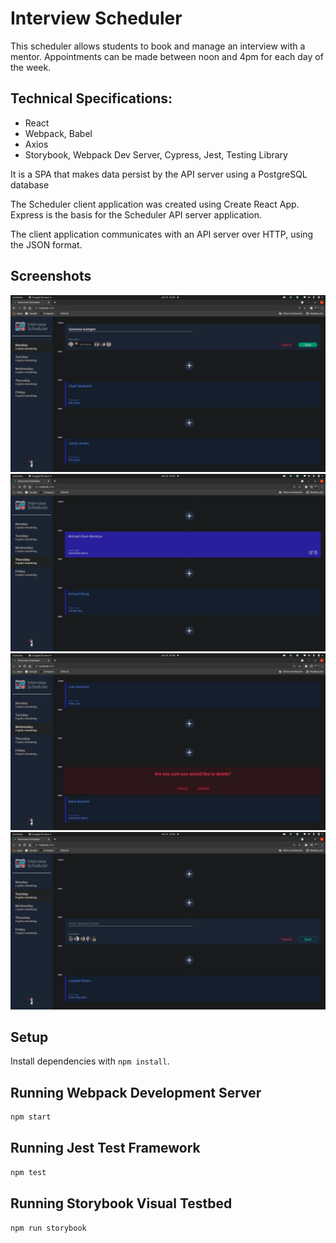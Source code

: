 # Interview Scheduler

This scheduler allows students to book and manage an interview with a mentor. Appointments can be made between noon and 4pm for each day of the week.

## Technical Specifications:

- React
- Webpack, Babel
- Axios
- Storybook, Webpack Dev Server, Cypress, Jest, Testing Library

It is a SPA that makes data persist by the API server using a PostgreSQL database

The Scheduler client application was created using Create React App. Express is the basis for the Scheduler API server application.

The client application communicates with an API server over HTTP, using the JSON format.

## Screenshots

!["Screenshot of desktop sized screen"](https://github.com/cvogrinetz/scheduler/blob/master/public/images/createform.png)
!["Screenshot of desktop sized screen"](https://github.com/cvogrinetz/scheduler/blob/master/public/images/BasicShowPage.png)
!["Screenshot of desktop sized screen"](https://github.com/cvogrinetz/scheduler/blob/master/public/images/confirmDelete.png)
!["Screenshot of desktop sized screen"](https://github.com/cvogrinetz/scheduler/blob/master/public/images/emptyForm.png)

## Setup

Install dependencies with `npm install`.

## Running Webpack Development Server

```sh
npm start
```

## Running Jest Test Framework

```sh
npm test
```

## Running Storybook Visual Testbed

```sh
npm run storybook
```
